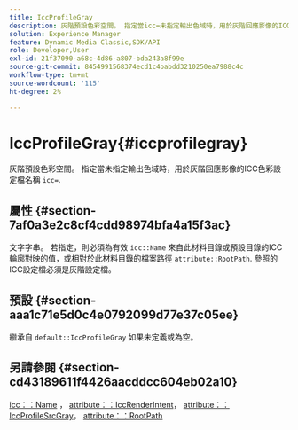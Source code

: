 ```yaml
---
title: IccProfileGray
description: 灰階預設色彩空間。 指定當icc=未指定輸出色域時，用於灰階回應影像的ICC色彩設定檔名稱。
solution: Experience Manager
feature: Dynamic Media Classic,SDK/API
role: Developer,User
exl-id: 21f37090-a68c-4d86-a807-bda243a8f99e
source-git-commit: 8454991568374ecd1c4babdd3210250ea7988c4c
workflow-type: tm+mt
source-wordcount: '115'
ht-degree: 2%

---
```


# IccProfileGray{#iccprofilegray}

灰階預設色彩空間。 指定當未指定輸出色域時，用於灰階回應影像的ICC色彩設定檔名稱 `icc=`.

## 屬性 {#section-7af0a3e2c8cf4cdd98974bfa4a15f3ac}

文字字串。 若指定，則必須為有效 `icc::Name` 來自此材料目錄或預設目錄的ICC輪廓對映的值，或相對於此材料目錄的檔案路徑 `attribute::RootPath`. 參照的ICC設定檔必須是灰階設定檔。

## 預設 {#section-aaa1c71e5d0c4e0792099d77e37c05ee}

繼承自 `default::IccProfileGray` 如果未定義或為空。

## 另請參閱 {#section-cd43189611f4426aacddcc604eb02a10}

[icc：：Name](../../../../../ir-api/material-cat/image-rendering-api-ref/c-ir-material-catalog/c-ir-icc-profile-map-reference/r-ir-name-icc.md#reference-7a293ede360e433782575f8f6a562ac2) ， [attribute：：IccRenderIntent](../../../../../ir-api/material-cat/image-rendering-api-ref/c-ir-material-catalog/c-ir-attributes-reference/r-ir-iccrenderintent.md#reference-3b80b7a4c25545a593c5076f318b5c40)， [attribute：：IccProfileSrcGray](../../../../../ir-api/material-cat/image-rendering-api-ref/c-ir-material-catalog/c-ir-attributes-reference/r-ir-iccprofilesrcgray.md#reference-a2abcd4aa5864738bbea8f55706deaf2)， [attribute：：RootPath](../../../../../ir-api/material-cat/image-rendering-api-ref/c-ir-material-catalog/c-ir-attributes-reference/r-ir-rootpath.md#reference-a4d7c96b62e14fcbad1740c702f160f3)
